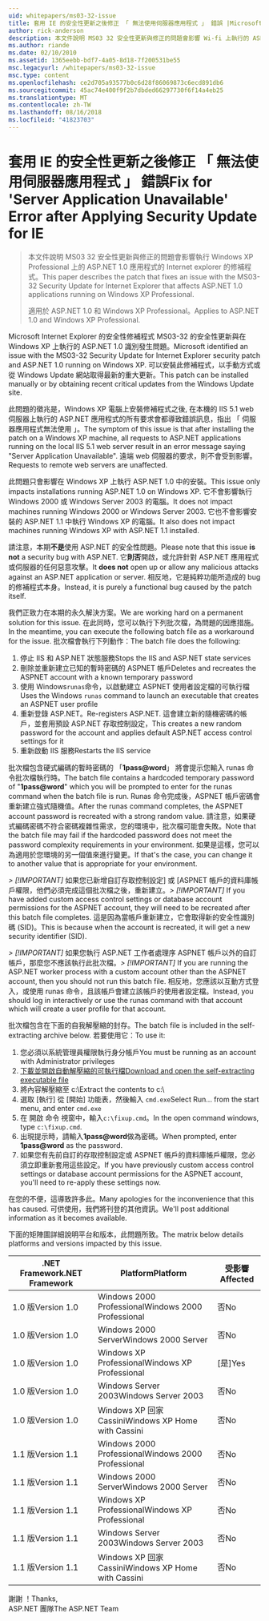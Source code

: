 ```yaml
---
uid: whitepapers/ms03-32-issue
title: 套用 IE 的安全性更新之後修正 「 無法使用伺服器應用程式 」 錯誤 |Microsoft Docs
author: rick-anderson
description: 本文件說明 MS03 32 安全性更新與修正的問題會影響 Wi-fi 上執行的 ASP.NET 1.0 應用程式的 Internet explorer 的修補程式...
ms.author: riande
ms.date: 02/10/2010
ms.assetid: 1365eebb-bdf7-4a05-8d18-7f200531be55
msc.legacyurl: /whitepapers/ms03-32-issue
msc.type: content
ms.openlocfilehash: ce2d705a93577b0c6d28f86069873c6ecd891db6
ms.sourcegitcommit: 45ac74e400f9f2b7dbded66297730f6f14a4eb25
ms.translationtype: MT
ms.contentlocale: zh-TW
ms.lasthandoff: 08/16/2018
ms.locfileid: "41823703"
---
```

<a name="fix-for-server-application-unavailable-error-after-applying-security-update-for-ie"></a><span data-ttu-id="0f20b-103">套用 IE 的安全性更新之後修正 「 無法使用伺服器應用程式 」 錯誤</span><span class="sxs-lookup"><span data-stu-id="0f20b-103">Fix for 'Server Application Unavailable' Error after Applying Security Update for IE</span></span>
====================
> <span data-ttu-id="0f20b-104">本文件說明 MS03 32 安全性更新與修正的問題會影響執行 Windows XP Professional 上的 ASP.NET 1.0 應用程式的 Internet explorer 的修補程式。</span><span class="sxs-lookup"><span data-stu-id="0f20b-104">This paper describes the patch that fixes an issue with the MS03-32 Security Update for Internet Explorer that affects ASP.NET 1.0 applications running on Windows XP Professional.</span></span>
> 
> <span data-ttu-id="0f20b-105">適用於 ASP.NET 1.0 和 Windows XP Professional。</span><span class="sxs-lookup"><span data-stu-id="0f20b-105">Applies to ASP.NET 1.0 and Windows XP Professional.</span></span>


<span data-ttu-id="0f20b-106">Microsoft Internet Explorer 的安全性修補程式 MS03-32 的安全性更新與在 Windows XP 上執行的 ASP.NET 1.0 識別發生問題。</span><span class="sxs-lookup"><span data-stu-id="0f20b-106">Microsoft identified an issue with the MS03-32 Security Update for Internet Explorer security patch and ASP.NET 1.0 running on Windows XP.</span></span> <span data-ttu-id="0f20b-107">可以安裝此修補程式，以手動方式或從 Windows Update 網站取得最新的重大更新。</span><span class="sxs-lookup"><span data-stu-id="0f20b-107">This patch can be installed manually or by obtaining recent critical updates from the Windows Update site.</span></span>

<span data-ttu-id="0f20b-108">此問題的徵兆是，Windows XP 電腦上安裝修補程式之後, 在本機的 IIS 5.1 web 伺服器上執行的 ASP.NET 應用程式的所有要求會都導致錯誤訊息，指出 「 伺服器應用程式無法使用 」。</span><span class="sxs-lookup"><span data-stu-id="0f20b-108">The symptom of this issue is that after installing the patch on a Windows XP machine, all requests to ASP.NET applications running on the local IIS 5.1 web server result in an error message saying "Server Application Unavailable".</span></span> <span data-ttu-id="0f20b-109">遠端 web 伺服器的要求，則不會受到影響。</span><span class="sxs-lookup"><span data-stu-id="0f20b-109">Requests to remote web servers are unaffected.</span></span>

<span data-ttu-id="0f20b-110">此問題只會影響在 Windows XP 上執行 ASP.NET 1.0 中的安裝。</span><span class="sxs-lookup"><span data-stu-id="0f20b-110">This issue only impacts installations running ASP.NET 1.0 on Windows XP.</span></span> <span data-ttu-id="0f20b-111">它不會影響執行 Windows 2000 或 Windows Server 2003 的電腦。</span><span class="sxs-lookup"><span data-stu-id="0f20b-111">It does not impact machines running Windows 2000 or Windows Server 2003.</span></span> <span data-ttu-id="0f20b-112">它也不會影響安裝的 ASP.NET 1.1 中執行 Windows XP 的電腦。</span><span class="sxs-lookup"><span data-stu-id="0f20b-112">It also does not impact machines running Windows XP with ASP.NET 1.1 installed.</span></span>

<span data-ttu-id="0f20b-113">請注意，本期**不是**使用 ASP.NET 的安全性問題。</span><span class="sxs-lookup"><span data-stu-id="0f20b-113">Please note that this issue **is not** a security bug with ASP.NET.</span></span> <span data-ttu-id="0f20b-114">它**則否**開啟，或允許針對 ASP.NET 應用程式或伺服器的任何惡意攻擊。</span><span class="sxs-lookup"><span data-stu-id="0f20b-114">It **does not** open up or allow any malicious attacks against an ASP.NET application or server.</span></span> <span data-ttu-id="0f20b-115">相反地，它是純粹功能所造成的 bug 的修補程式本身。</span><span class="sxs-lookup"><span data-stu-id="0f20b-115">Instead, it is purely a functional bug caused by the patch itself.</span></span>

<span data-ttu-id="0f20b-116">我們正致力在本期的永久解決方案。</span><span class="sxs-lookup"><span data-stu-id="0f20b-116">We are working hard on a permanent solution for this issue.</span></span> <span data-ttu-id="0f20b-117">在此同時，您可以執行下列批次檔，為問題的因應措施。</span><span class="sxs-lookup"><span data-stu-id="0f20b-117">In the meantime, you can execute the following batch file as a workaround for the issue.</span></span> <span data-ttu-id="0f20b-118">批次檔會執行下列動作：</span><span class="sxs-lookup"><span data-stu-id="0f20b-118">The batch file does the following:</span></span>

1. <span data-ttu-id="0f20b-119">停止 IIS 和 ASP.NET 狀態服務</span><span class="sxs-lookup"><span data-stu-id="0f20b-119">Stops the IIS and ASP.NET state services</span></span>
2. <span data-ttu-id="0f20b-120">刪除並重新建立已知的暫時密碼的 ASPNET 帳戶</span><span class="sxs-lookup"><span data-stu-id="0f20b-120">Deletes and recreates the ASPNET account with a known temporary password</span></span>
3. <span data-ttu-id="0f20b-121">使用 Windows`runas`命令，以啟動建立 ASPNET 使用者設定檔的可執行檔</span><span class="sxs-lookup"><span data-stu-id="0f20b-121">Uses the Windows `runas` command to launch an executable that creates an ASPNET user profile</span></span>
4. <span data-ttu-id="0f20b-122">重新登錄 ASP.NET。</span><span class="sxs-lookup"><span data-stu-id="0f20b-122">Re-registers ASP.NET.</span></span> <span data-ttu-id="0f20b-123">這會建立新的隨機密碼的帳戶，並套用預設 ASP.NET 存取控制設定，</span><span class="sxs-lookup"><span data-stu-id="0f20b-123">This creates a new random password for the account and applies default ASP.NET access control settings for it</span></span>
5. <span data-ttu-id="0f20b-124">重新啟動 IIS 服務</span><span class="sxs-lookup"><span data-stu-id="0f20b-124">Restarts the IIS service</span></span>

<span data-ttu-id="0f20b-125">批次檔包含硬式編碼的暫時密碼的 「<strong>1pass@word</strong>」 將會提示您輸入 runas 命令批次檔執行時。</span><span class="sxs-lookup"><span data-stu-id="0f20b-125">The batch file contains a hardcoded temporary password of "<strong>1pass@word</strong>" which you will be prompted to enter for the runas command when the batch file is run.</span></span> <span data-ttu-id="0f20b-126">Runas 命令完成後，ASPNET 帳戶密碼會重新建立強式隨機值。</span><span class="sxs-lookup"><span data-stu-id="0f20b-126">After the runas command completes, the ASPNET account password is recreated with a strong random value.</span></span> <span data-ttu-id="0f20b-127">請注意，如果硬式編碼密碼不符合密碼複雜性需求，您的環境中，批次檔可能會失敗。</span><span class="sxs-lookup"><span data-stu-id="0f20b-127">Note that the batch file may fail if the hardcoded password does not meet the password complexity requirements in your environment.</span></span> <span data-ttu-id="0f20b-128">如果是這樣，您可以為適用於您環境的另一個值來進行變更。</span><span class="sxs-lookup"><span data-stu-id="0f20b-128">If that's the case, you can change it to another value that is appropriate for your environment.</span></span>

<span data-ttu-id="0f20b-129">*> [!IMPORTANT]* 如果您已新增自訂存取控制設定] 或 [ASPNET 帳戶的資料庫帳戶權限，他們必須完成這個批次檔之後，重新建立。</span><span class="sxs-lookup"><span data-stu-id="0f20b-129">*> [!IMPORTANT]* If you have added custom access control settings or database account permissions for the ASPNET account, they will need to be recreated after this batch file completes.</span></span> <span data-ttu-id="0f20b-130">這是因為當帳戶重新建立，它會取得新的安全性識別碼 (SID)。</span><span class="sxs-lookup"><span data-stu-id="0f20b-130">This is because when the account is recreated, it will get a new security identifier (SID).</span></span>

<span data-ttu-id="0f20b-131">*> [!IMPORTANT]* 如果您執行 ASP.NET 工作者處理序 ASPNET 帳戶以外的自訂帳戶，那麼您不應該執行此批次檔。</span><span class="sxs-lookup"><span data-stu-id="0f20b-131">*> [!IMPORTANT]* If you are running the ASP.NET worker process with a custom account other than the ASPNET account, then you should not run this batch file.</span></span> <span data-ttu-id="0f20b-132">相反地，您應該以互動方式登入，或使用 runas 命令，且該帳戶會建立該帳戶的使用者設定檔。</span><span class="sxs-lookup"><span data-stu-id="0f20b-132">Instead, you should log in interactively or use the runas command with that account which will create a user profile for that account.</span></span>

<span data-ttu-id="0f20b-133">批次檔包含在下面的自我解壓縮的封存。</span><span class="sxs-lookup"><span data-stu-id="0f20b-133">The batch file is included in the self-extracting archive below.</span></span> <span data-ttu-id="0f20b-134">若要使用它：</span><span class="sxs-lookup"><span data-stu-id="0f20b-134">To use it:</span></span>

1. <span data-ttu-id="0f20b-135">您必須以系統管理員權限執行身分帳戶</span><span class="sxs-lookup"><span data-stu-id="0f20b-135">You must be running as an account with Administrator privileges</span></span>
2. [<span data-ttu-id="0f20b-136">下載並開啟自動解壓縮的可執行檔</span><span class="sxs-lookup"><span data-stu-id="0f20b-136">Download and open the self-extracting executable file</span></span>](ms03-32-issue/_static/fixup1.exe)
3. <span data-ttu-id="0f20b-137">將內容解壓縮至 c:\\</span><span class="sxs-lookup"><span data-stu-id="0f20b-137">Extract the contents to c:\\</span></span>
4. <span data-ttu-id="0f20b-138">選取 [執行] 從 [開始] 功能表，然後輸入 `cmd.exe`</span><span class="sxs-lookup"><span data-stu-id="0f20b-138">Select Run... from the start menu, and enter `cmd.exe`</span></span>
5. <span data-ttu-id="0f20b-139">在 開啟 命令 視窗中，輸入`c:\fixup.cmd`。</span><span class="sxs-lookup"><span data-stu-id="0f20b-139">In the open command windows, type `c:\fixup.cmd`.</span></span>
6. <span data-ttu-id="0f20b-140">出現提示時，請輸入<strong>1pass@word</strong>做為密碼。</span><span class="sxs-lookup"><span data-stu-id="0f20b-140">When prompted, enter <strong>1pass@word</strong> as the password.</span></span>
7. <span data-ttu-id="0f20b-141">如果您有先前自訂的存取控制設定或 ASPNET 帳戶的資料庫帳戶權限，您必須立即重新套用這些設定。</span><span class="sxs-lookup"><span data-stu-id="0f20b-141">If you have previously custom access control settings or database account permissions for the ASPNET account, you'll need to re-apply these settings now.</span></span>

<span data-ttu-id="0f20b-142">在您的不便，這導致許多此。</span><span class="sxs-lookup"><span data-stu-id="0f20b-142">Many apologies for the inconvenience that this has caused.</span></span> <span data-ttu-id="0f20b-143">可供使用，我們將刊登的其他資訊。</span><span class="sxs-lookup"><span data-stu-id="0f20b-143">We'll post additional information as it becomes available.</span></span>

<span data-ttu-id="0f20b-144">下面的矩陣圖詳細說明平台和版本，此問題所致。</span><span class="sxs-lookup"><span data-stu-id="0f20b-144">The matrix below details platforms and versions impacted by this issue.</span></span>

| <span data-ttu-id="0f20b-145">.NET Framework</span><span class="sxs-lookup"><span data-stu-id="0f20b-145">.NET Framework</span></span> | <span data-ttu-id="0f20b-146">Platform</span><span class="sxs-lookup"><span data-stu-id="0f20b-146">Platform</span></span> | <span data-ttu-id="0f20b-147">受影響</span><span class="sxs-lookup"><span data-stu-id="0f20b-147">Affected</span></span> |
| --- | --- | --- |
| <span data-ttu-id="0f20b-148">1.0 版</span><span class="sxs-lookup"><span data-stu-id="0f20b-148">Version 1.0</span></span> | <span data-ttu-id="0f20b-149">Windows 2000 Professional</span><span class="sxs-lookup"><span data-stu-id="0f20b-149">Windows 2000 Professional</span></span> | <span data-ttu-id="0f20b-150">否</span><span class="sxs-lookup"><span data-stu-id="0f20b-150">No</span></span> |
| <span data-ttu-id="0f20b-151">1.0 版</span><span class="sxs-lookup"><span data-stu-id="0f20b-151">Version 1.0</span></span> | <span data-ttu-id="0f20b-152">Windows 2000 Server</span><span class="sxs-lookup"><span data-stu-id="0f20b-152">Windows 2000 Server</span></span> | <span data-ttu-id="0f20b-153">否</span><span class="sxs-lookup"><span data-stu-id="0f20b-153">No</span></span> |
| <span data-ttu-id="0f20b-154">1.0 版</span><span class="sxs-lookup"><span data-stu-id="0f20b-154">Version 1.0</span></span> | <span data-ttu-id="0f20b-155">Windows XP Professional</span><span class="sxs-lookup"><span data-stu-id="0f20b-155">Windows XP Professional</span></span> | <span data-ttu-id="0f20b-156">[是]</span><span class="sxs-lookup"><span data-stu-id="0f20b-156">Yes</span></span> |
| <span data-ttu-id="0f20b-157">1.0 版</span><span class="sxs-lookup"><span data-stu-id="0f20b-157">Version 1.0</span></span> | <span data-ttu-id="0f20b-158">Windows Server 2003</span><span class="sxs-lookup"><span data-stu-id="0f20b-158">Windows Server 2003</span></span> | <span data-ttu-id="0f20b-159">否</span><span class="sxs-lookup"><span data-stu-id="0f20b-159">No</span></span> |
| <span data-ttu-id="0f20b-160">1.0 版</span><span class="sxs-lookup"><span data-stu-id="0f20b-160">Version 1.0</span></span> | <span data-ttu-id="0f20b-161">Windows XP 回家 Cassini</span><span class="sxs-lookup"><span data-stu-id="0f20b-161">Windows XP Home with Cassini</span></span> | <span data-ttu-id="0f20b-162">否</span><span class="sxs-lookup"><span data-stu-id="0f20b-162">No</span></span> |
| <span data-ttu-id="0f20b-163">1.1 版</span><span class="sxs-lookup"><span data-stu-id="0f20b-163">Version 1.1</span></span> | <span data-ttu-id="0f20b-164">Windows 2000 Professional</span><span class="sxs-lookup"><span data-stu-id="0f20b-164">Windows 2000 Professional</span></span> | <span data-ttu-id="0f20b-165">否</span><span class="sxs-lookup"><span data-stu-id="0f20b-165">No</span></span> |
| <span data-ttu-id="0f20b-166">1.1 版</span><span class="sxs-lookup"><span data-stu-id="0f20b-166">Version 1.1</span></span> | <span data-ttu-id="0f20b-167">Windows 2000 Server</span><span class="sxs-lookup"><span data-stu-id="0f20b-167">Windows 2000 Server</span></span> | <span data-ttu-id="0f20b-168">否</span><span class="sxs-lookup"><span data-stu-id="0f20b-168">No</span></span> |
| <span data-ttu-id="0f20b-169">1.1 版</span><span class="sxs-lookup"><span data-stu-id="0f20b-169">Version 1.1</span></span> | <span data-ttu-id="0f20b-170">Windows XP Professional</span><span class="sxs-lookup"><span data-stu-id="0f20b-170">Windows XP Professional</span></span> | <span data-ttu-id="0f20b-171">否</span><span class="sxs-lookup"><span data-stu-id="0f20b-171">No</span></span> |
| <span data-ttu-id="0f20b-172">1.1 版</span><span class="sxs-lookup"><span data-stu-id="0f20b-172">Version 1.1</span></span> | <span data-ttu-id="0f20b-173">Windows Server 2003</span><span class="sxs-lookup"><span data-stu-id="0f20b-173">Windows Server 2003</span></span> | <span data-ttu-id="0f20b-174">否</span><span class="sxs-lookup"><span data-stu-id="0f20b-174">No</span></span> |
| <span data-ttu-id="0f20b-175">1.1 版</span><span class="sxs-lookup"><span data-stu-id="0f20b-175">Version 1.1</span></span> | <span data-ttu-id="0f20b-176">Windows XP 回家 Cassini</span><span class="sxs-lookup"><span data-stu-id="0f20b-176">Windows XP Home with Cassini</span></span> | <span data-ttu-id="0f20b-177">否</span><span class="sxs-lookup"><span data-stu-id="0f20b-177">No</span></span> |

<span data-ttu-id="0f20b-178">謝謝 ！</span><span class="sxs-lookup"><span data-stu-id="0f20b-178">Thanks,</span></span>   
 <span data-ttu-id="0f20b-179">ASP.NET 團隊</span><span class="sxs-lookup"><span data-stu-id="0f20b-179">The ASP.NET Team</span></span>

